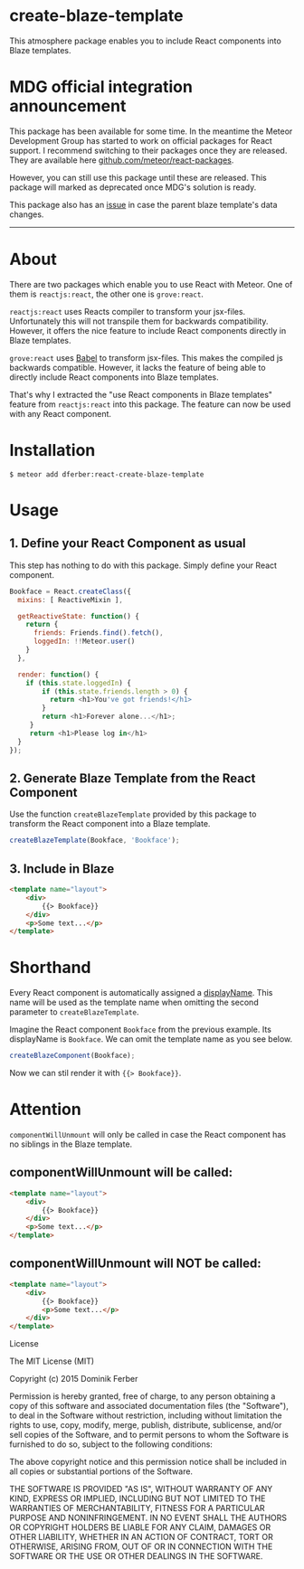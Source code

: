 # create-blaze-template
This atmosphere package enables you to include React components into Blaze
templates.

# MDG official integration announcement
This package has been available for some time. In the meantime the Meteor
Development Group has started to work on official packages for React
support. I recommend switching to their packages once they are released.
They are available here [github.com/meteor/react-packages](https://github.com/meteor/react-packages).

However, you can still use this package until these are released.
This package will marked as deprecated once MDG's solution is ready.

This package also has an [issue](https://github.com/dferber90/meteor-react-create-blaze-template/issues/1) in case the parent blaze template's data changes.

---


# About
There are two packages which enable you to use React with Meteor.
One of them is `reactjs:react`, the other one is `grove:react`.

`reactjs:react` uses Reacts compiler to transform your jsx-files.
Unfortunately this will not transpile them for backwards compatibility.
However, it offers the nice feature to include React components directly in
Blaze templates.

`grove:react` uses [Babel](https://babeljs.io/) to transform jsx-files.
This makes the compiled js backwards compatible.
However, it lacks the feature of being able to directly include React
components into Blaze templates.


That's why I extracted the "use React components in
Blaze templates" feature from `reactjs:react` into this package.
The feature can now be used with any React component.



# Installation
```
$ meteor add dferber:react-create-blaze-template
```

# Usage

## 1. Define your React Component as usual
This step has nothing to do with this package. Simply define your React component.
```js
Bookface = React.createClass({
  mixins: [ ReactiveMixin ],

  getReactiveState: function() {
    return {
      friends: Friends.find().fetch(),
      loggedIn: !!Meteor.user()
    }
  },

  render: function() {
    if (this.state.loggedIn) {
        if (this.state.friends.length > 0) {
          return <h1>You've got friends!</h1>
        }
        return <h1>Forever alone...</h1>;
     }
     return <h1>Please log in</h1>
  }
});
```

## 2. Generate Blaze Template from the React Component
Use the function `createBlazeTemplate` provided by this package to
transform the React component into a Blaze template.
```js
createBlazeTemplate(Bookface, 'Bookface');
```

## 3. Include in Blaze
```html
<template name="layout">
	<div>
		{{> Bookface}}
	</div>
	<p>Some text...</p>
</template>
```


# Shorthand
Every React component is automatically assigned a [displayName](https://facebook.github.io/react/docs/component-specs.html#displayname).
This name will be used as the template name when omitting the second parameter
to `createBlazeTemplate`.

Imagine the React component `Bookface` from the previous example.
Its displayName is `Bookface`. We can omit the template name as you see below.
```js
createBlazeComponent(Bookface);
````
Now we can stil render it with `{{> Bookface}}`.


# Attention

`componentWillUnmount` will only be called in case the React component
has no siblings in the Blaze template.

## componentWillUnmount will be called:
```html
<template name="layout">
	<div>
		{{> Bookface}}
	</div>
	<p>Some text...</p>
</template>
```

## componentWillUnmount will NOT be called:
```html
<template name="layout">
	<div>
		{{> Bookface}}
		<p>Some text...</p>
	</div>
</template>
```


License

The MIT License (MIT)

Copyright (c) 2015 Dominik Ferber

Permission is hereby granted, free of charge, to any person obtaining a copy
of this software and associated documentation files (the "Software"), to deal
in the Software without restriction, including without limitation the rights
to use, copy, modify, merge, publish, distribute, sublicense, and/or sell
copies of the Software, and to permit persons to whom the Software is
furnished to do so, subject to the following conditions:

The above copyright notice and this permission notice shall be included in all
copies or substantial portions of the Software.

THE SOFTWARE IS PROVIDED "AS IS", WITHOUT WARRANTY OF ANY KIND, EXPRESS OR
IMPLIED, INCLUDING BUT NOT LIMITED TO THE WARRANTIES OF MERCHANTABILITY,
FITNESS FOR A PARTICULAR PURPOSE AND NONINFRINGEMENT. IN NO EVENT SHALL THE
AUTHORS OR COPYRIGHT HOLDERS BE LIABLE FOR ANY CLAIM, DAMAGES OR OTHER
LIABILITY, WHETHER IN AN ACTION OF CONTRACT, TORT OR OTHERWISE, ARISING FROM,
OUT OF OR IN CONNECTION WITH THE SOFTWARE OR THE USE OR OTHER DEALINGS IN THE
SOFTWARE.


